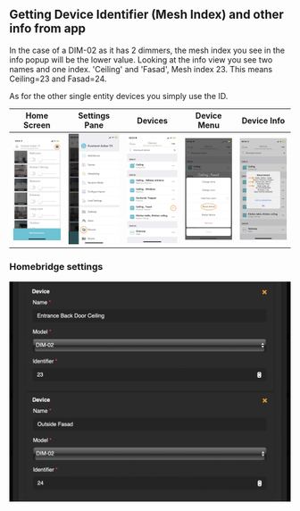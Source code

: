 
## Getting Device Identifier (Mesh Index) and other info from app

In the case of a DIM-02 as it has 2 dimmers, the mesh index you see in the info popup will be the lower value. Looking at the info view you see two names and one index. 'Ceiling' and 'Fasad', Mesh index 23. This means Ceiling=23 and Fasad=24. 

As for the other single entity devices you simply use the ID.

Home Screen                | Settings Pane             | Devices                   | Device Menu                | Device Info
:-------------------------:|:-------------------------:|:-------------------------:|:-------------------------:|:-------------------------:
<img alt="Plejd iOS app home screen" src="./images/iOS/1PlejdHome.PNG" width="200" />  |  <img alt="Plejd iOS app settings pane" src="./images/iOS/2PlejdSettings.PNG" width="200" /> | <img alt="Plejd iOS app devices view" src="./images/iOS/3PlejdDevices.PNG" width="200" /> | <img alt="Plejd iOS app about device menu" src="./images/iOS/4PlejdAboutDevice.PNG" width="200" /> | <img alt="Plejd iOS app about device popup" src="./images/iOS/5PlejdDeviceInfo.PNG" width="200" />

### Homebridge settings
<img alt="Homebridge plejd " src="./images/Homebridge%2023-24.png" width="600" />


